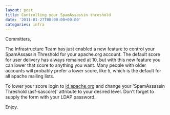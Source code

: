 ```yaml
---
layout: post
title: Controlling your SpamAssassin threshold
date: '2011-01-27T00:00:00+00:00'
categories: infra
---
```

<p>Committers,</p>

<p>
The Infrastructure Team has just enabled a new feature to control your SpamAssassin Threshold for your apache.org account.  The default score for user delivery has always remained at 10, but with this new feature you can lower that score to anything you want. Many people with older accounts will probably prefer a lower score, like 5, which is the default for all apache mailing lists.</p>

<p>To lower your score login to <a href="https://id.apache.org/">id.apache.org</a> and change your 'SpamAssassin Threshold (asf-sascore)' attribute to your desired level.  Don't forget to supply the form with your LDAP password.</p>

<p>Enjoy.</p>

